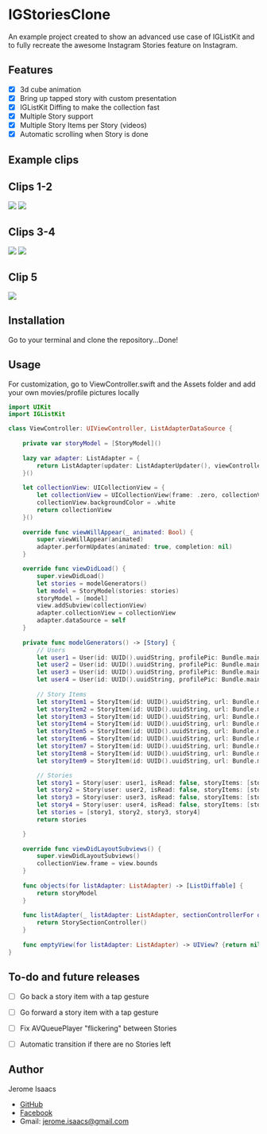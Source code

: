 # IGStoriesClone
An example project created to show an advanced use case of IGListKit and to fully recreate the awesome Instagram Stories feature on Instagram.


## Features

- [x] 3d cube animation
- [x] Bring up tapped story with custom presentation
- [x] IGListKit Diffing to make the collection fast
- [x] Multiple Story support
- [x] Multiple Story Items per Story (videos)
- [x] Automatic scrolling when Story is done

## Example clips

## Clips 1-2

<p>
  <img src = "https://github.com/jboo1212/Assets/blob/master/igstories1.gif">
  <img src = "https://github.com/jboo1212/Assets/blob/master/igstories2.gif">
  </p>
  
## Clips 3-4
<p>
  <img src = "https://github.com/jboo1212/Assets/blob/master/igstories3.gif">
  <img src = "https://github.com/jboo1212/Assets/blob/master/igstories4.gif">
</p>

## Clip 5

<p>
  <img src = "https://github.com/jboo1212/Assets/blob/master/igstories5.gif">
</p>


## Installation

Go to your terminal and clone the repository...Done!

## Usage

For customization, go to ViewController.swift and the Assets folder and add your own movies/profile pictures locally

```swift
import UIKit
import IGListKit

class ViewController: UIViewController, ListAdapterDataSource {
    
    private var storyModel = [StoryModel]()
    
    lazy var adapter: ListAdapter = {
        return ListAdapter(updater: ListAdapterUpdater(), viewController: self)
    }()
    
    let collectionView: UICollectionView = {
        let collectionView = UICollectionView(frame: .zero, collectionViewLayout: UICollectionViewFlowLayout())
        collectionView.backgroundColor = .white
        return collectionView
    }()
    
    override func viewWillAppear(_ animated: Bool) {
        super.viewWillAppear(animated)
        adapter.performUpdates(animated: true, completion: nil)
    }

    override func viewDidLoad() {
        super.viewDidLoad()
        let stories = modelGenerators()
        let model = StoryModel(stories: stories)
        storyModel = [model]
        view.addSubview(collectionView)
        adapter.collectionView = collectionView
        adapter.dataSource = self
    }
    
    private func modelGenerators() -> [Story] {
        // Users
        let user1 = User(id: UUID().uuidString, profilePic: Bundle.main.url(forResource: "jeromeythehomie", withExtension: "jpg")!, handle: "jeromeythehomie")
        let user2 = User(id: UUID().uuidString, profilePic: Bundle.main.url(forResource: "mattlee077", withExtension: "jpg")!, handle: "mattlee077")
        let user3 = User(id: UUID().uuidString, profilePic: Bundle.main.url(forResource: "asethics", withExtension: "jpg")!, handle: "asethics")
        let user4 = User(id: UUID().uuidString, profilePic: Bundle.main.url(forResource: "nat.pat33", withExtension: "jpg")!, handle: "nat.pat33")
        
        // Story Items
        let storyItem1 = StoryItem(id: UUID().uuidString, url: Bundle.main.url(forResource: "IMG_0021", withExtension: "mov")!)
        let storyItem2 = StoryItem(id: UUID().uuidString, url: Bundle.main.url(forResource: "IMG_0460", withExtension: "mov")!)
        let storyItem3 = StoryItem(id: UUID().uuidString, url: Bundle.main.url(forResource: "IMG_1539", withExtension: "mov")!)
        let storyItem4 = StoryItem(id: UUID().uuidString, url: Bundle.main.url(forResource: "IMG_1636", withExtension: "mov")!)
        let storyItem5 = StoryItem(id: UUID().uuidString, url: Bundle.main.url(forResource: "IMG_1691", withExtension: "mov")!)
        let storyItem6 = StoryItem(id: UUID().uuidString, url: Bundle.main.url(forResource: "IMG_1704", withExtension: "mov")!)
        let storyItem7 = StoryItem(id: UUID().uuidString, url: Bundle.main.url(forResource: "IMG_1705", withExtension: "mov")!)
        let storyItem8 = StoryItem(id: UUID().uuidString, url: Bundle.main.url(forResource: "IMG_1706", withExtension: "mov")!)
        let storyItem9 = StoryItem(id: UUID().uuidString, url: Bundle.main.url(forResource: "IMG_1707", withExtension: "mov")!)

        // Stories
        let story1 = Story(user: user1, isRead: false, storyItems: [storyItem1, storyItem2, storyItem3])
        let story2 = Story(user: user2, isRead: false, storyItems: [storyItem4, storyItem5, storyItem6, storyItem7])
        let story3 = Story(user: user3, isRead: false, storyItems: [storyItem8])
        let story4 = Story(user: user4, isRead: false, storyItems: [storyItem9])
        let stories = [story1, story2, story3, story4]
        return stories

    }
    
    override func viewDidLayoutSubviews() {
        super.viewDidLayoutSubviews()
        collectionView.frame = view.bounds
    }
    
    func objects(for listAdapter: ListAdapter) -> [ListDiffable] {
        return storyModel
    }
    
    func listAdapter(_ listAdapter: ListAdapter, sectionControllerFor object: Any) -> ListSectionController {        
        return StorySectionController()
    }
    
    func emptyView(for listAdapter: ListAdapter) -> UIView? {return nil}
}

```

## To-do and future releases
- [ ] Go back a story item with a tap gesture
- [ ] Go forward a story item with a tap gesture
- [ ] Fix AVQueuePlayer "flickering" between Stories
- [ ] Automatic transition if there are no Stories left


## <a name="author"> Author
  
Jerome Isaacs

- [GitHub](https://github.com/jboo1212)
- [Facebook](https://www.facebook.com/jerome.isaacs.12)
- Gmail: jerome.isaacs@gmail.com
